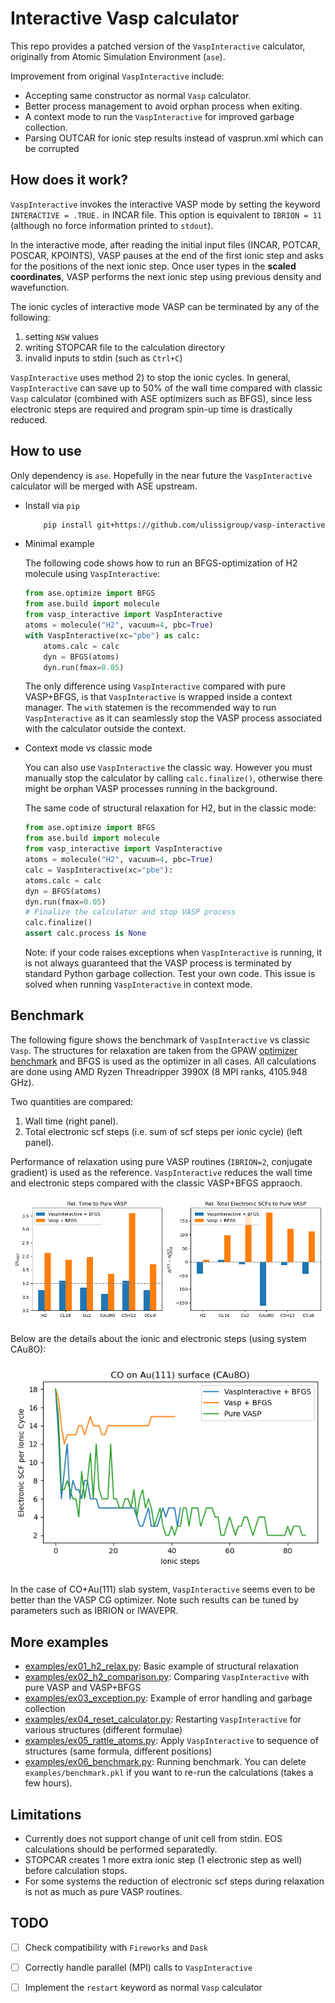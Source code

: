 # Interactive Vasp calculator
This repo provides a patched version of the `VaspInteractive` calculator, 
originally from Atomic Simulation Environment (`ase`).

Improvement from original `VaspInteractive` include:
- Accepting same constructor as normal `Vasp` calculator.
- Better process management to avoid orphan process when exiting.
- A context mode to run the `VaspInteractive` for improved garbage collection.
- Parsing OUTCAR for ionic step results instead of vasprun.xml which can be corrupted

## How does it work?
`VaspInteractive` invokes the interactive VASP mode by setting the keyword `INTERACTIVE = .TRUE.` in INCAR file.
This option is equivalent to `IBRION = 11` (although no force information printed to `stdout`).

In the interactive mode, after reading the initial input files (INCAR, POTCAR, POSCAR, KPOINTS), 
VASP pauses at the end of the first ionic step
and asks for the positions of the next ionic step. 
Once user types in the **scaled coordinates**, 
VASP performs the next ionic step using previous density and wavefunction. 

The ionic cycles of interactive mode VASP can be terminated by any of the following:

1) setting `NSW` values
2) writing STOPCAR file to the calculation directory
3) invalid inputs to stdin (such as `Ctrl+C`)

`VaspInteractive` uses method 2) to stop the ionic cycles. In general, `VaspInteractive` can save up to 50% of the wall 
time compared with classic `Vasp` calculator (combined with ASE optimizers such as BFGS), since less electronic steps are
required and program spin-up time is drastically reduced.

## How to use
Only dependency is `ase`. Hopefully in the near future the `VaspInteractive` calculator will be merged with ASE upstream.

- Install via `pip`

    ```sh
        pip install git+https://github.com/ulissigroup/vasp-interactive.git
    ```
    
- Minimal example
    
    The following code shows how to run an BFGS-optimization of H2 molecule using `VaspInteractive`:
    
    ```python
    from ase.optimize import BFGS
    from ase.build import molecule
    from vasp_interactive import VaspInteractive
    atoms = molecule("H2", vacuum=4, pbc=True)
    with VaspInteractive(xc="pbe") as calc:
        atoms.calc = calc
        dyn = BFGS(atoms)
        dyn.run(fmax=0.05)
    ```
    
    The only difference using `VaspInteractive` compared with pure VASP+BFGS, 
    is that `VaspInteractive` is wrapped inside a context manager. The `with` statemen is 
    the recommended way to run `VaspInteractive` as it can seamlessly stop the VASP process
    associated with the calculator outside the context. 
    
- Context mode vs classic mode

    You can also use `VaspInteractive` the classic way. However you must manually stop the calculator by calling
    `calc.finalize()`, otherwise there might be orphan VASP processes running in the background.
    
    The same code of structural relaxation for H2, but in the classic mode:
    ```python
    from ase.optimize import BFGS
    from ase.build import molecule
    from vasp_interactive import VaspInteractive
    atoms = molecule("H2", vacuum=4, pbc=True)
    calc = VaspInteractive(xc="pbe"):
    atoms.calc = calc
    dyn = BFGS(atoms)
    dyn.run(fmax=0.05)
    # Finalize the calculator and stop VASP process
    calc.finalize()
    assert calc.process is None
    ```

    Note: if your code raises exceptions when `VaspInteractive` is running, it is not always guaranteed that 
    the VASP process is terminated by standard Python garbage collection. Test your own code. This issue is 
    solved when running `VaspInteractive` in context mode.

## Benchmark

The following figure shows the benchmark of `VaspInteractive` vs classic `Vasp`. The structures for relaxation are taken from the 
GPAW [optimizer benchmark](https://wiki.fysik.dtu.dk/gpaw/devel/ase_optimize/ase_optimize.html) and BFGS is used as the optimizer in all cases.
All calculations are done using AMD Ryzen Threadripper 3990X (8 MPI ranks, 4105.948 GHz).

Two quantities are compared:
1) Wall time (right panel).
2) Total electronic scf steps (i.e. sum of scf steps per ionic cycle) (left panel).

Performance of relaxation using pure VASP routines (`IBRION=2`, conjugate gradient) is used as the reference. 
`VaspInteractive` reduces the wall time and electronic steps compared with the classic VASP+BFGS appraoch.

![benchmark-1](examples/benchmark.png)

Below are the details about the ionic and electronic steps (using system CAu8O):

![benchmark-2](examples/details.png)

In the case of CO+Au(111) slab system, `VaspInteractive` seems even to be better
than the VASP CG optimizer. Note such results can be tuned by parameters such as IBRION or IWAVEPR.



## More examples
- [examples/ex01_h2_relax.py](examples/ex01_h2_relax.py): Basic example of structural relaxation
- [examples/ex02_h2_comparison.py](examples/ex02_h2_comparison.py): Comparing `VaspInteractive` with pure VASP and VASP+BFGS
- [examples/ex03_exception.py](examples/ex03_exception.py): Example of error handling and garbage collection
- [examples/ex04_reset_calculator.py](examples/ex04_reset_calculator.py): Restarting `VaspInteractive` for various structures (different formulae)
- [examples/ex05_rattle_atoms.py](examples/ex05_rattle_atoms.py): Apply `VaspInteractive` to sequence of structures (same formula, different positions)
- [examples/ex06_benchmark.py](examples/ex06_benchmark.py): Running benchmark. You can delete `examples/benchmark.pkl` if you want to re-run the calculations (takes a few hours).


## Limitations
- Currently does not support change of unit cell from stdin. EOS calculations should be performed separatedly.
- STOPCAR creates 1 more extra ionic step (1 electronic step as well) before calculation stops. 
- For some systems the reduction of electronic scf steps during relaxation is not as much as pure VASP routines.

## TODO
- [ ] Check compatibility with `Fireworks` and `Dask`
- [ ] Correctly handle parallel (MPI) calls to `VaspInteractive`
- [ ] Implement the `restart` keyword as normal `Vasp` calculator

    
    

